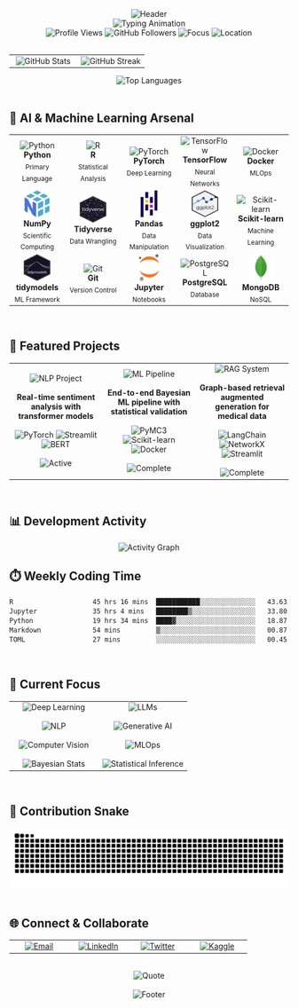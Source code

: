 <div align="center">
  <img src="https://capsule-render.vercel.app/api?type=waving&color=gradient&customColorList=6,11,20&height=180&section=header&text=Chris%20Olande&fontSize=50&fontColor=ffffff&animation=fadeIn&fontAlignY=35&desc=Data%20Scientist%20|%20ML%20Engineer%20|%20NLP%20Enthusiast&descAlignY=55&descAlign=50" alt="Header"/>
</div>

<div align="center">
  <img src="https://readme-typing-svg.demolab.com?font=JetBrains+Mono&weight=500&size=26&duration=3000&pause=1000&color=58A6FF&center=true&vCenter=true&width=1000&height=60&lines=Building+AI+Systems+That+Matter;Statistics+%26+Programming+Student+at+Kenyatta+University;Turning+Complex+Data+Into+Actionable+Insights;" alt="Typing Animation" />
</div>

<div align="center">
  <img src="https://komarev.com/ghpvc/?username=Chrisolande&label=Profile%20Views&color=58A6FF&style=flat-square&exclude_me=true&reset=true" alt="Profile Views" />
  <img src="https://img.shields.io/github/followers/Chrisolande?label=Followers&style=flat-square&color=58A6FF&logo=github" alt="GitHub Followers" />
  <img src="https://img.shields.io/badge/Focus-Machine%20Learning-58A6FF?style=flat-square" alt="Focus"/>
  <img src="https://img.shields.io/badge/Location-Nairobi%2C%20Kenya-58A6FF?style=flat-square&logo=googlemaps" alt="Location"/>
</div>

<br>

<div align="center">
  <table>
    <tr>
      <td align="center" width="50%">
        <img src="https://github-readme-stats.vercel.app/api?username=Chrisolande&theme=github_dark&hide_border=true&include_all_commits=true&count_private=true&show_icons=true&icon_color=58A6FF&title_color=58A6FF&text_color=c9d1d9&bg_color=0d1117&cache_seconds=300" alt="GitHub Stats"/>
      </td>
      <td align="center" width="50%">
        <img src="https://github-readme-streak-stats.herokuapp.com/?user=Chrisolande&theme=github-dark-blue&hide_border=true&background=0d1117&ring=58A6FF&fire=58A6FF&currStreakLabel=58A6FF" alt="GitHub Streak"/>
      </td>
    </tr>
  </table>
</div>

<div align="center">
  <img src="https://github-readme-stats.vercel.app/api/top-langs/?username=Chrisolande&theme=github_dark&hide_border=true&include_all_commits=true&count_private=true&layout=compact&title_color=58A6FF&text_color=c9d1d9&bg_color=0d1117&cache_seconds=1&v=2" alt="Top Languages"/>
</div>

<br>

## 🧠 AI & Machine Learning Arsenal

<div align="center">
  <table>
    <tr>
      <td align="center" width="20%">
        <img src="https://skillicons.dev/icons?i=python" width="48" height="48" alt="Python"/>
        <br><strong>Python</strong>
        <br><sub>Primary Language</sub>
      </td>
      <td align="center" width="20%">
        <img src="https://skillicons.dev/icons?i=r" width="48" height="48" alt="R"/>
        <br><strong>R</strong>
        <br><sub>Statistical Analysis</sub>
      </td>
      <td align="center" width="20%">
        <img src="https://skillicons.dev/icons?i=pytorch" width="48" height="48" alt="PyTorch"/>
        <br><strong>PyTorch</strong>
        <br><sub>Deep Learning</sub>
      </td>
      <td align="center" width="20%">
        <img src="https://skillicons.dev/icons?i=tensorflow" width="48" height="48" alt="TensorFlow"/>
        <br><strong>TensorFlow</strong>
        <br><sub>Neural Networks</sub>
      </td>
      <td align="center" width="20%">
        <img src="https://skillicons.dev/icons?i=docker" width="48" height="48" alt="Docker"/>
        <br><strong>Docker</strong>
        <br><sub>MLOps</sub>
      </td>
    </tr>
    <tr>
      <td align="center" width="20%">
        <img src="https://raw.githubusercontent.com/devicons/devicon/master/icons/numpy/numpy-original.svg" width="48" height="48" alt="NumPy"/>
        <br><strong>NumPy</strong>
        <br><sub>Scientific Computing</sub>
      </td>
      <td align="center" width="20%">
        <img src="https://raw.githubusercontent.com/rstudio/hex-stickers/master/SVG/tidyverse.svg" width="48" height="48" alt="Tidyverse"/>
        <br><strong>Tidyverse</strong>
        <br><sub>Data Wrangling</sub>
      </td>
      <td align="center" width="20%">
        <img src="https://raw.githubusercontent.com/devicons/devicon/master/icons/pandas/pandas-original.svg" width="48" height="48" alt="Pandas"/>
        <br><strong>Pandas</strong>
        <br><sub>Data Manipulation</sub>
      </td>
      <td align="center" width="20%">
        <img src="https://raw.githubusercontent.com/rstudio/hex-stickers/master/SVG/ggplot2.svg" width="48" height="48" alt="ggplot2"/>
        <br><strong>ggplot2</strong>
        <br><sub>Data Visualization</sub>
      </td>
      <td align="center" width="20%">
        <img src="https://upload.wikimedia.org/wikipedia/commons/0/05/Scikit_learn_logo_small.svg" width="48" height="48" alt="Scikit-learn"/>
        <br><strong>Scikit-learn</strong>
        <br><sub>Machine Learning</sub>
      </td>
    </tr>
    <tr>
      <td align="center" width="20%">
        <img src="https://raw.githubusercontent.com/rstudio/hex-stickers/master/SVG/tidymodels.svg" width="48" height="48" alt="tidymodels"/>
        <br><strong>tidymodels</strong>
        <br><sub>ML Framework</sub>
      </td>
      <td align="center" width="20%">
        <img src="https://skillicons.dev/icons?i=git" width="48" height="48" alt="Git"/>
        <br><strong>Git</strong>
        <br><sub>Version Control</sub>
      </td>
      <td align="center" width="20%">
        <img src="https://raw.githubusercontent.com/devicons/devicon/master/icons/jupyter/jupyter-original.svg" width="48" height="48" alt="Jupyter"/>
        <br><strong>Jupyter</strong>
        <br><sub>Notebooks</sub>
      </td>
      <td align="center" width="20%">
        <img src="https://skillicons.dev/icons?i=postgres" width="48" height="48" alt="PostgreSQL"/>
        <br><strong>PostgreSQL</strong>
        <br><sub>Database</sub>
      </td>
      <td align="center" width="20%">
        <img src="https://raw.githubusercontent.com/devicons/devicon/master/icons/mongodb/mongodb-original.svg" width="48" height="48" alt="MongoDB"/>
        <br><strong>MongoDB</strong>
        <br><sub>NoSQL</sub>
      </td>
    </tr>
  </table>
</div>

<br>

## 🚀 Featured Projects

<div align="center">
  <table>
    <tr>
      <td align="center" width="33%">
        <img src="https://img.shields.io/badge/🤖-NLP%20Sentiment%20Analyzer-58A6FF?style=for-the-badge&logo=openai&logoColor=white" alt="NLP Project"/>
        <br><br>
        <strong>Real-time sentiment analysis with transformer models</strong>
        <br><br>
        <img src="https://img.shields.io/badge/PyTorch-EE4C2C?style=flat-square&logo=pytorch&logoColor=white" alt="PyTorch"/>
        <img src="https://img.shields.io/badge/Streamlit-FF4B4B?style=flat-square&logo=streamlit&logoColor=white" alt="Streamlit"/>
        <img src="https://img.shields.io/badge/BERT-FF6F00?style=flat-square&logo=huggingface&logoColor=white" alt="BERT"/>
        <br><br>
        <img src="https://img.shields.io/badge/Status-Active-FF6B35?style=flat-square" alt="Active"/>
      </td>
      <td align="center" width="33%">
        <img src="https://img.shields.io/badge/📊-Bayesian%20ML%20Pipeline-58A6FF?style=for-the-badge&logo=anaconda&logoColor=white" alt="ML Pipeline"/>
        <br><br>
        <strong>End-to-end Bayesian ML pipeline with statistical validation</strong>
        <br><br>
        <img src="https://img.shields.io/badge/PyMC3-FF7F0E?style=flat-square&logo=python&logoColor=white" alt="PyMC3"/>
        <img src="https://img.shields.io/badge/Scikit--learn-F7931E?style=flat-square&logo=scikit-learn&logoColor=white" alt="Scikit-learn"/>
        <img src="https://img.shields.io/badge/Docker-2496ED?style=flat-square&logo=docker&logoColor=white" alt="Docker"/>
        <br><br>
        <img src="https://img.shields.io/badge/Status-Complete-00D4AA?style=flat-square" alt="Complete"/>
      </td>
      <td align="center" width="33%">
        <img src="https://img.shields.io/badge/🏥-Medical%20Graph%20RAG-58A6FF?style=for-the-badge&logo=databricks&logoColor=white" alt="RAG System"/>
        <br><br>
        <strong>Graph-based retrieval augmented generation for medical data</strong>
        <br><br>
        <img src="https://img.shields.io/badge/LangChain-339933?style=flat-square&logo=langchain&logoColor=white" alt="LangChain"/>
        <img src="https://img.shields.io/badge/NetworkX-FF7F0E?style=flat-square&logo=networkx&logoColor=white" alt="NetworkX"/>
        <img src="https://img.shields.io/badge/Streamlit-FF4B4B?style=flat-square&logo=streamlit&logoColor=white" alt="Streamlit"/>
        <br><br>
        <img src="https://img.shields.io/badge/Status-Complete-00D4AA?style=flat-square" alt="Complete"/>
      </td>
    </tr>
  </table>
</div>

<br>

## 📊 Development Activity
<div align="center">
  <img src="https://github-readme-activity-graph.vercel.app/graph?username=Chrisolande&theme=github-compact&hide_border=true&bg_color=0d1117&color=58A6FF&line=58A6FF&point=ffffff" alt="Activity Graph"/>
</div>

## ⏱️ Weekly Coding Time
<!--START_SECTION:waka-->

```txt
R                    45 hrs 16 mins  ███████████░░░░░░░░░░░░░░   43.63 %
Jupyter              35 hrs 4 mins   ████████▒░░░░░░░░░░░░░░░░   33.80 %
Python               19 hrs 34 mins  ████▓░░░░░░░░░░░░░░░░░░░░   18.87 %
Markdown             54 mins         ▒░░░░░░░░░░░░░░░░░░░░░░░░   00.87 %
TOML                 27 mins         ░░░░░░░░░░░░░░░░░░░░░░░░░   00.45 %
```

<!--END_SECTION:waka-->
<br>

## 🎯 Current Focus

<div align="center">
  <table>
    <tr>
      <td align="center" width="50%">
        <img src="https://img.shields.io/badge/🧠-Deep%20Learning%20Architectures-58A6FF?style=for-the-badge" alt="Deep Learning"/>
        <br><br>
        <img src="https://img.shields.io/badge/🔤-Natural%20Language%20Processing-58A6FF?style=for-the-badge" alt="NLP"/>
        <br><br>
        <img src="https://img.shields.io/badge/👁️-Computer%20Vision-58A6FF?style=for-the-badge" alt="Computer Vision"/>
        <br><br>
        <img src="https://img.shields.io/badge/📊-Bayesian%20Statistics-58A6FF?style=for-the-badge" alt="Bayesian Stats"/>
      </td>
      <td align="center" width="50%">
        <img src="https://img.shields.io/badge/🤖-Large%20Language%20Models-58A6FF?style=for-the-badge" alt="LLMs"/>
        <br><br>
        <img src="https://img.shields.io/badge/🎨-Generative%20AI-58A6FF?style=for-the-badge" alt="Generative AI"/>
        <br><br>
        <img src="https://img.shields.io/badge/⚙️-MLOps%20&%20Deployment-58A6FF?style=for-the-badge" alt="MLOps"/>
        <br><br>
        <img src="https://img.shields.io/badge/🔬-Statistical%20Inference-58A6FF?style=for-the-badge" alt="Statistical Inference"/>
      </td>
    </tr>
  </table>
</div>

<br>

## 🐍 Contribution Snake

<div align="center">
  <img src="https://github.com/Chrisolande/Chrisolande/blob/output/github-contribution-grid-snake-dark.svg" alt="Snake Animation" />
</div>

<br>

## 🌐 Connect & Collaborate

<div align="center">
  <table>
    <tr>
      <td align="center" width="20%">
        <a href="mailto:olandechris@gmail.com">
          <img src="https://img.shields.io/badge/-Email-EA4335?style=for-the-badge&logo=gmail&logoColor=white" alt="Email"/>
        </a>
      </td>
      <td align="center" width="20%">
        <a href="https://www.linkedin.com/in/chris-olande-6557a3238">
          <img src="https://img.shields.io/badge/-LinkedIn-0A66C2?style=for-the-badge&logo=linkedin&logoColor=white" alt="LinkedIn"/>
        </a>
      </td>
      <td align="center" width="20%">
        <a href="https://twitter.com/olande73">
          <img src="https://img.shields.io/badge/🐦-Twitter-1DA1F2?style=for-the-badge&logo=twitter&logoColor=white" alt="Twitter"/>
        </a>
      </td>
      <td align="center" width="20%">
        <a href="https://kaggle.com/chrisolande">
          <img src="https://img.shields.io/badge/-Kaggle-20BEFF?style=for-the-badge&logo=kaggle&logoColor=white" alt="Kaggle"/>
        </a>
      </td>
    </tr>
  </table>
</div>

<br>

<div align="center">
  <img src="https://quotes-github-readme.vercel.app/api?type=horizontal&theme=dark&quote=To%20consult%20the%20statistician%20after%20an%20experiment%20is%20finished%20is%20often%20merely%20to%20ask%20him%20to%20conduct%20a%20post%20mortem%20examination.%20He%20can%20perhaps%20say%20what%20the%20experiment%20died%20of.&author=R.A.%20Fisher" alt="Quote"/>
</div>

<br>

<div align="center">
  <img src="https://capsule-render.vercel.app/api?type=waving&color=gradient&customColorList=6,11,20&height=100&section=footer&text=Thanks%20for%20visiting!&fontSize=16&fontColor=ffffff&animation=twinkling" alt="Footer"/>
</div>
